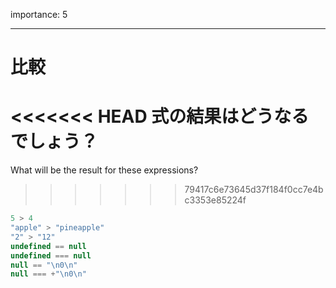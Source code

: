 importance: 5

---

# 比較

<<<<<<< HEAD
式の結果はどうなるでしょう？
=======
What will be the result for these expressions?
>>>>>>> 79417c6e73645d37f184f0cc7e4bc3353e85224f

```js no-beautify
5 > 4
"apple" > "pineapple"
"2" > "12"
undefined == null
undefined === null
null == "\n0\n"
null === +"\n0\n"
```
